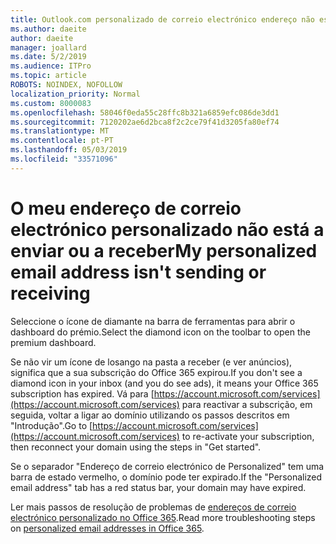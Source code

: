 ```yaml
---
title: Outlook.com personalizado de correio electrónico endereço não está a enviar ou receber
ms.author: daeite
author: daeite
manager: joallard
ms.date: 5/2/2019
ms.audience: ITPro
ms.topic: article
ROBOTS: NOINDEX, NOFOLLOW
localization_priority: Normal
ms.custom: 8000083
ms.openlocfilehash: 58046f0eda55c28ffc8b321a6859efc086de3dd1
ms.sourcegitcommit: 7120202ae6d2bca8f2c2ce79f41d3205fa80ef74
ms.translationtype: MT
ms.contentlocale: pt-PT
ms.lasthandoff: 05/03/2019
ms.locfileid: "33571096"
---
```

# <a name="my-personalized-email-address-isnt-sending-or-receiving"></a><span data-ttu-id="df4fa-102">O meu endereço de correio electrónico personalizado não está a enviar ou a receber</span><span class="sxs-lookup"><span data-stu-id="df4fa-102">My personalized email address isn't sending or receiving</span></span>

<span data-ttu-id="df4fa-103">Seleccione o ícone de diamante na barra de ferramentas para abrir o dashboard do prémio.</span><span class="sxs-lookup"><span data-stu-id="df4fa-103">Select the diamond icon on the toolbar to open the premium dashboard.</span></span>

<span data-ttu-id="df4fa-104">Se não vir um ícone de losango na pasta a receber (e ver anúncios), significa que a sua subscrição do Office 365 expirou.</span><span class="sxs-lookup"><span data-stu-id="df4fa-104">If you don't see a diamond icon in your inbox (and you do see ads), it means your Office 365 subscription has expired.</span></span> <span data-ttu-id="df4fa-105">Vá para [https://account.microsoft.com/services](https://account.microsoft.com/services) para reactivar a subscrição, em seguida, voltar a ligar ao domínio utilizando os passos descritos em "Introdução".</span><span class="sxs-lookup"><span data-stu-id="df4fa-105">Go to [https://account.microsoft.com/services](https://account.microsoft.com/services) to re-activate your subscription, then reconnect your domain using the steps in "Get started".</span></span>

<span data-ttu-id="df4fa-106">Se o separador "Endereço de correio electrónico de Personalized" tem uma barra de estado vermelho, o domínio pode ter expirado.</span><span class="sxs-lookup"><span data-stu-id="df4fa-106">If the "Personalized email address" tab has a red status bar, your domain may have expired.</span></span>

<span data-ttu-id="df4fa-107">Ler mais passos de resolução de problemas de [endereços de correio electrónico personalizado no Office 365](https://support.office.com/article/75416a58-b225-4c02-8c07-8979403b427b).</span><span class="sxs-lookup"><span data-stu-id="df4fa-107">Read more troubleshooting steps on [personalized email addresses in Office 365](https://support.office.com/article/75416a58-b225-4c02-8c07-8979403b427b).</span></span>